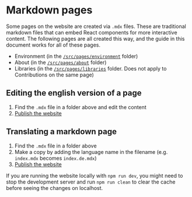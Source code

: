 # Markdown pages

Some pages on the website are created via `.mdx` files. These are traditional markdown files that can embed React components for more interactive content. The following pages are all created this way, and the guide in this document works for all of these pages.

- Environment (in the [`/src/pages/environment`](/src/pages/environment) folder)
- About (in the [`/src/pages/about`](`/src/pages/about`) folder)
- Libraries (in the [`/src/pages/libraries`](`/src/pages/libraries`) folder. Does not apply to Contributions on the same page)

## Editing the english version of a page

1. Find the `.mdx` file in a folder above and edit the content
2. [Publish the website](/docs/publish)

## Translating a markdown page

1. Find the `.mdx` file in a folder above
2. Make a copy by adding the language name in the filename (e.g. `index.mdx` becomes `index.de.mdx`)
3. [Publish the website](/docs/publish)

If you are running the website locally with `npm run dev`, you might need to stop the development server and run `npm run clean` to clear the cache before seeing the changes on localhost.
